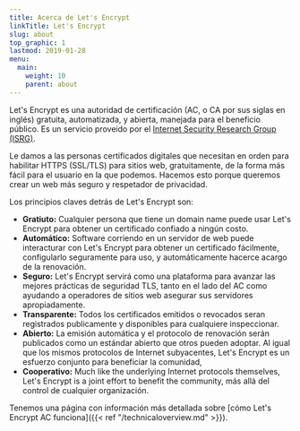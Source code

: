 ```yaml
---
title: Acerca de Let's Encrypt
linkTitle: Let's Encrypt
slug: about
top_graphic: 1
lastmod: 2019-01-28
menu:
  main:
    weight: 10
    parent: about
---
```


Let's Encrypt es una autoridad de certificación (AC, o CA por sus siglas en inglés) gratuita, automatizada, y abierta, manejada para el beneficio público. Es un servicio proveido por el [Internet Security Research Group (ISRG)](https://abetterinternet.org/).

Le damos a las personas certificados digitales que necesitan en orden para habilitar HTTPS (SSL/TLS) para sitios web, gratuitamente, de la forma más fácil para el usuario en la que podemos. Hacemos esto porque queremos crear un web más seguro y respetador de privacidad.

Los principios claves detrás de Let's Encrypt son:

* <strong>Gratiuto:</strong> Cualquier persona que tiene un domain name puede usar Let's Encrypt para obtener un certificado confiado a ningún costo.
* <strong>Automático:</strong> Software corriendo en un servidor de web puede interacturar con Let's Encrypt para obtener un certificado fácilmente, configularlo seguramente para uso, y automáticamente hacerce acargo de la renovación.
* <strong>Seguro:</strong> Let's Encrypt servirá como una plataforma para avanzar las mejores prácticas de seguridad TLS, tanto en el lado del AC como ayudando a operadores de sitios web asegurar sus servidores apropiadamente.
* <strong>Transparente:</strong> Todos los certificados emitidos o revocados seran registrados publicamente y disponibles para cualquiere inspeccionar.
* <strong>Abierto:</strong> La emisión automática y el protocolo de renovación serán publicados como un estándar abierto que otros pueden adoptar.
Al igual que los mismos protocolos de Internet subyacentes, Let's Encrypt es un esfuerzo conjunto para beneficiar la comunidad, 
* <strong>Cooperativo:</strong> Much like the underlying Internet protocols themselves, Let's Encrypt is a joint effort to benefit the community, más allá del control de cualquier organización.

Tenemos una página con información más detallada sobre [cómo Let's Encrypt AC funciona]({{< ref "/technicaloverview.md" >}}).
